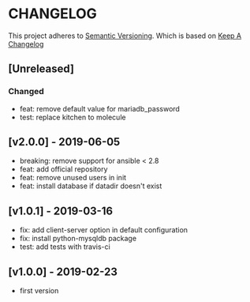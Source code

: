 # CHANGELOG

This project adheres to [Semantic Versioning](http://semver.org/).
Which is based on [Keep A Changelog](http://keepachangelog.com/)

## [Unreleased]

### Changed

- feat: remove default value for mariadb_password
- test: replace kitchen to molecule

## [v2.0.0] - 2019-06-05

- breaking: remove support for ansible < 2.8
- feat: add official repository
- feat: remove unused users in init
- feat: install database if datadir doesn't exist

## [v1.0.1] - 2019-03-16

- fix: add client-server option in default configuration
- fix: install python-mysqldb package
- test: add tests with travis-ci

## [v1.0.0] - 2019-02-23

- first version
